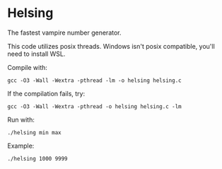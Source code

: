# Helsing
The fastest vampire number generator.

This code utilizes posix threads. Windows isn't posix compatible, you'll need to install WSL.

Compile with:
```
gcc -O3 -Wall -Wextra -pthread -lm -o helsing helsing.c
```
If the compilation fails, try:
```
gcc -O3 -Wall -Wextra -pthread -o helsing helsing.c -lm
```
Run with: 
```
./helsing min max
```
Example:
```
./helsing 1000 9999
```
